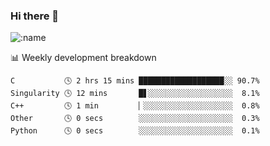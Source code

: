 ### Hi there 👋

<!--
**lv2020/lv2020** is a ✨ _special_ ✨ repository because its `README.md` (this file) appears on your GitHub profile.

Here are some ideas to get you started:

- 🔭 I’m currently working on ...
- 🌱 I’m currently learning ...
- 👯 I’m looking to collaborate on ...
- 🤔 I’m looking for help with ...
- 💬 Ask me about ...
- 📫 How to reach me: ...
- 😄 Pronouns: ...
- ⚡ Fun fact: ...
-->
![:name](https://count.getloli.com/get/@:lv2020)
 <!-- waka-box start -->
📊 Weekly development breakdown
```text
C           🕓 2 hrs 15 mins ███████████████████░░ 90.7%
Singularity 🕓 12 mins       █▋░░░░░░░░░░░░░░░░░░░  8.1%
C++         🕓 1 min         ▏░░░░░░░░░░░░░░░░░░░░  0.8%
Other       🕓 0 secs        ░░░░░░░░░░░░░░░░░░░░░  0.3%
Python      🕓 0 secs        ░░░░░░░░░░░░░░░░░░░░░  0.1%
```
<!-- Powered by https://github.com/YouEclipse/waka-box-go . -->
<!-- waka-box end -->
